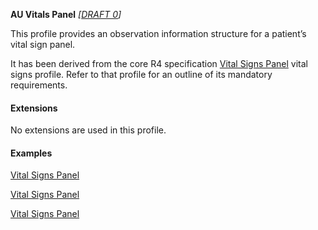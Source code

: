 **AU Vitals Panel** *[[DRAFT 0](guidance.html)]*

This profile provides an observation information structure for a patient’s vital sign panel.

It has been derived from the core R4 specification [Vital Signs Panel](http://hl7.org/fhir/StructureDefinition/vitalspanel) vital signs profile. 
Refer to that profile for an outline of its mandatory requirements.


#### Extensions

No extensions are used in this profile.


#### Examples

[Vital Signs Panel](Observation-vitalspanel-example0.html)

[Vital Signs Panel](Observation-vitalspanel-example1.html)

[Vital Signs Panel](Observation-vitalspanel-example2.html)